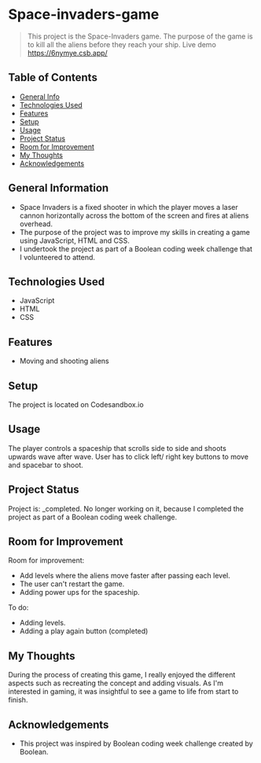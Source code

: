 # Space-invaders-game
> This project is the Space-Invaders game. The purpose of the game is to kill all the aliens before they reach your ship. 
> Live demo https://6nymye.csb.app/

## Table of Contents
* [General Info](#general-information)
* [Technologies Used](#technologies-used)
* [Features](#features)
* [Setup](#setup)
* [Usage](#usage)
* [Project Status](#project-status)
* [Room for Improvement](#room-for-improvement)
* [My Thoughts](#my-thoughts)
* [Acknowledgements](#acknowledgements)


## General Information
- Space Invaders is a fixed shooter in which the player moves a laser cannon horizontally across the bottom of the screen and fires at aliens overhead.
- The purpose of the project was to improve my skills in creating a game using JavaScript, HTML and CSS. 
- I undertook the project as part of a Boolean coding week challenge that I volunteered to attend. 


## Technologies Used
- JavaScript
- HTML
- CSS


## Features
- Moving and shooting aliens


## Setup
The project is located on Codesandbox.io


## Usage
The player controls a spaceship that scrolls side to side and shoots upwards wave after wave.
User has to click left/ right key buttons to move and spacebar to shoot. 


## Project Status
Project is: _completed. No longer working on it, because I completed the project as part of a Boolean coding week challenge.


## Room for Improvement
Room for improvement:
- Add levels where the aliens move faster after passing each level.
- The user can't restart the game.
- Adding power ups for the spaceship.

To do:
- Adding levels.
- Adding a play again button (completed)

## My Thoughts
During the process of creating this game, I really enjoyed the different aspects such as recreating the concept and adding visuals. As I'm interested in gaming, it was insightful to see a game to life from start to finish.


## Acknowledgements
- This project was inspired by Boolean coding week challenge created by Boolean. 
